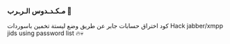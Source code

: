 ### مـكـدـدوس الـرـرب 👋
كود اختراق حسابات جابر عن طريق وضع ليستة تخمين باسوردات
Hack jabber/xmpp jids using password list 🔥💀

